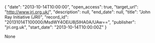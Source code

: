 {
  "date": "2013-10-14T10:00:00", 
  "open_access": true, 
  "target_url": "http://www.jri.org.uk/", 
  "description": null, 
  "end_date": null, 
  "title": "John Ray Initiative (JRI)", 
  "record_id": "20131014T100000/MsdWY4OEiU8j5IHA0A/UAw==", 
  "publisher": "jri.org.uk", 
  "start_date": "2013-10-14T10:00:00Z"
}

None